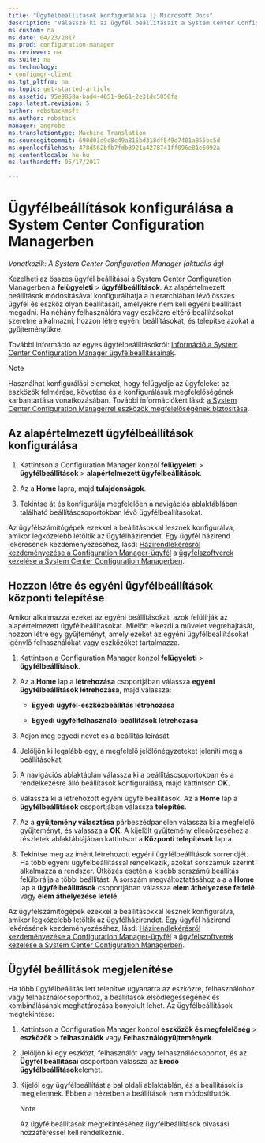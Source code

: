 ```yaml
---
title: "Ügyfélbeállítások konfigurálása |} Microsoft Docs"
description: "Válassza ki az ügyfél beállításait a System Center Configuration Managerben."
ms.custom: na
ms.date: 04/23/2017
ms.prod: configuration-manager
ms.reviewer: na
ms.suite: na
ms.technology:
- configmgr-client
ms.tgt_pltfrm: na
ms.topic: get-started-article
ms.assetid: 95e9858a-bad4-4651-9e61-2e31dc5050fa
caps.latest.revision: 5
author: robstackmsft
ms.author: robstack
manager: angrobe
ms.translationtype: Machine Translation
ms.sourcegitcommit: 690d03d9c8c49a815bd318df549d7401a855bc5d
ms.openlocfilehash: 478d562bfb7fdb3921a4278741ff096e81e6092a
ms.contentlocale: hu-hu
ms.lasthandoff: 05/17/2017

---
```

# <a name="how-to-configure-client-settings-in-system-center-configuration-manager"></a>Ügyfélbeállítások konfigurálása a System Center Configuration Managerben

*Vonatkozik: A System Center Configuration Manager (aktuális ág)*

Kezelheti az összes ügyfél beállításai a System Center Configuration Managerben a **felügyeleti** > **ügyfélbeállítások**. Az alapértelmezett beállítások módosításával konfigurálhatja a hierarchiában lévő összes ügyfél és eszköz olyan beállításait, amelyekre nem kell egyéni beállítást megadni. Ha néhány felhasználóra vagy eszközre eltérő beállításokat szeretne alkalmazni, hozzon létre egyéni beállításokat, és telepítse azokat a gyűjteményükre.  

További információ az egyes ügyfélbeállításokról: [információ a System Center Configuration Manager ügyfélbeállításainak](../../../core/clients/deploy/about-client-settings.md).

> [!NOTE]  
>  Használhat konfigurálási elemeket, hogy felügyelje az ügyfeleket az eszközök felmérése, követése és a konfigurálásuk megfelelőségének karbantartása vonatkozásában. További információkért lásd: [a System Center Configuration Managerrel eszközök megfelelőségének biztosítása](../../../compliance/understand/ensure-device-compliance.md).  

##  <a name="configure-the-default-client-settings"></a>Az alapértelmezett ügyfélbeállítások konfigurálása    

1.  Kattintson a Configuration Manager konzol **felügyeleti** > **ügyfélbeállítások** > **alapértelmezett ügyfélbeállítások**.  

3.  Az a **Home** lapra, majd **tulajdonságok**.  

4.  Tekintse át és konfigurálja megfelelően a navigációs ablaktáblában található beállításcsoportokban lévő ügyfélbeállításokat.  

 Az ügyfélszámítógépek ezekkel a beállításokkal lesznek konfigurálva, amikor legközelebb letöltik az ügyfélházirendet. Egy ügyfél házirend lekérésének kezdeményezéséhez, lásd: [Házirendlekérésről kezdeményezése a Configuration Manager-ügyfél](../../../core/clients/manage/manage-clients.md#BKMK_PolicyRetrieval) a [ügyfélszoftverek kezelése a System Center Configuration Managerben](../../../core/clients/manage/manage-clients.md).  

##  <a name="create-and-deploy-custom-client-settings"></a>Hozzon létre és egyéni ügyfélbeállítások központi telepítése  
Amikor alkalmazza ezeket az egyéni beállításokat, azok felülírják az alapértelmezett ügyfélbeállításokat. Mielőtt elkezdi a művelet végrehajtását, hozzon létre egy gyűjteményt, amely ezeket az egyéni ügyfélbeállításokat igénylő felhasználókat vagy eszközöket tartalmazza.  

1.  Kattintson a Configuration Manager konzol **felügyeleti** > **ügyfélbeállítások**.  

3.  Az a **Home** lap a **létrehozása** csoportjában válassza **egyéni ügyfélbeállítások létrehozása**, majd válassza:  

    -   **Egyedi ügyfél-eszközbeállítás létrehozása**  

    -   **Egyedi ügyfélfelhasználó-beállítások létrehozása**  

4.  Adjon meg egyedi nevet és a beállítás leírását.  

5.  Jelöljön ki legalább egy, a megfelelő jelölőnégyzeteket jeleníti meg a beállításokat.  

6.  A navigációs ablaktáblán válassza ki a beállításcsoportokban és a rendelkezésre álló beállítások konfigurálása, majd kattintson **OK**.   

8.  Válassza ki a létrehozott egyéni ügyfélbeállítások. Az a **Home** lap a **ügyfélbeállítások** csoportjában válassza **telepítés**.  

9. Az a **gyűjtemény választása** párbeszédpanelen válassza ki a megfelelő gyűjteményt, és válassza a **OK**. A kijelölt gyűjtemény ellenőrzéséhez a részletek ablaktáblájában kattintson a **Központi telepítések** lapra.  

10. Tekintse meg az imént létrehozott egyéni ügyfélbeállítások sorrendjét. Ha több egyéni ügyfélbeállítással rendelkezik, azokat sorszámuk szerint alkalmazza a rendszer. Ütközés esetén a kisebb sorszámú beállítás felülbírálja a többi beállítást. A sorszám megváltoztatásához a a a **Home** lap a **ügyfélbeállítások** csoportjában válassza **elem áthelyezése felfelé** vagy **elem áthelyezése lefelé**.  

 Az ügyfélszámítógépek ezekkel a beállításokkal lesznek konfigurálva, amikor legközelebb letöltik az ügyfélházirendet. Egy ügyfél házirend lekérésének kezdeményezéséhez, lásd: [Házirendlekérésről kezdeményezése a Configuration Manager-ügyfél](../../../core/clients/manage/manage-clients.md#BKMK_PolicyRetrieval) a [ügyfélszoftverek kezelése a System Center Configuration Managerben](../../../core/clients/manage/manage-clients.md).  

##  <a name="view-client-settings"></a>Ügyfél beállítások megjelenítése  
 Ha több ügyfélbeállítás lett telepítve ugyanarra az eszközre, felhasználóhoz vagy felhasználócsoporthoz, a beállítások elsődlegességének és kombinálásának meghatározása bonyolult lehet. Az ügyfélbeállítások megtekintése:  

1.  Kattintson a Configuration Manager konzol **eszközök és megfelelőség** > **eszközök** > **felhasználók** vagy **Felhasználógyűjtemények**.  

3.  Jelöljön ki egy eszközt, felhasználót vagy felhasználócsoportot, és az **Ügyfél beállításai** csoportban válassza az **Eredő ügyfélbeállítások**elemet.  

4.  Kijelöl egy ügyfélbeállítást a bal oldali ablaktáblán, és a beállítások is megjelennek. Ebben a nézetben a beállítások nem módosíthatók. 

    > [!NOTE]  
    >  Az ügyfélbeállítások megtekintéséhez ügyfélbeállítások olvasási hozzáféréssel kell rendelkeznie.  

    
